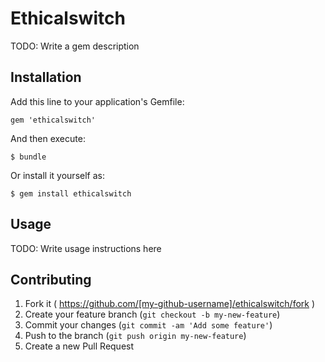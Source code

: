 # Ethicalswitch

TODO: Write a gem description

## Installation

Add this line to your application's Gemfile:

    gem 'ethicalswitch'

And then execute:

    $ bundle

Or install it yourself as:

    $ gem install ethicalswitch

## Usage

TODO: Write usage instructions here

## Contributing

1. Fork it ( https://github.com/[my-github-username]/ethicalswitch/fork )
2. Create your feature branch (`git checkout -b my-new-feature`)
3. Commit your changes (`git commit -am 'Add some feature'`)
4. Push to the branch (`git push origin my-new-feature`)
5. Create a new Pull Request
